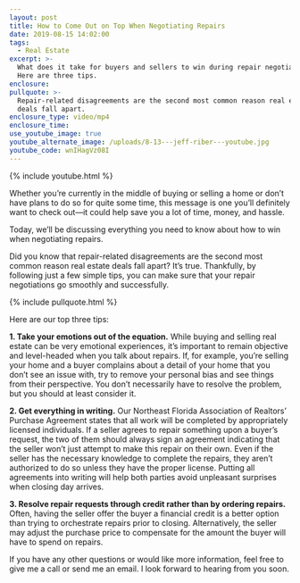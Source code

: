 ```yaml
---
layout: post
title: How to Come Out on Top When Negotiating Repairs
date: 2019-08-15 14:02:00
tags:
  - Real Estate
excerpt: >-
  What does it take for buyers and sellers to win during repair negotiations?
  Here are three tips.
enclosure:
pullquote: >-
  Repair-related disagreements are the second most common reason real estate
  deals fall apart.
enclosure_type: video/mp4
enclosure_time:
use_youtube_image: true
youtube_alternate_image: /uploads/8-13---jeff-riber---youtube.jpg
youtube_code: wnIHagVz08I
---
```


{% include youtube.html %}

Whether you’re currently in the middle of buying or selling a home or don’t have plans to do so for quite some time, this message is one you’ll definitely want to check out—it could help save you a lot of time, money, and hassle.&nbsp;

Today, we’ll be discussing everything you need to know about how to win when negotiating repairs.&nbsp;

Did you know that repair-related disagreements are the second most common reason real estate deals fall apart? It’s true. Thankfully, by following just a few simple tips, you can make sure that your repair negotiations go smoothly and successfully.

{% include pullquote.html %}

Here are our top three tips:&nbsp;

**1\. Take your emotions out of the equation.** While buying and selling real estate can be very emotional experiences, it’s important to remain objective and level-headed when you talk about repairs. If, for example, you’re selling your home and a buyer complains about a detail of your home that you don’t see an issue with, try to remove your personal bias and see things from their perspective. You don’t necessarily have to resolve the problem, but you should at least consider it.&nbsp;

**2\. Get everything in writing.** Our Northeast Florida Association of Realtors’ Purchase Agreement states that all work will be completed by appropriately licensed individuals. If a seller agrees to repair something upon a buyer’s request, the two of them should always sign an agreement indicating that the seller won’t just attempt to make this repair on their own. Even if the seller has the necessary knowledge to complete the repairs, they aren’t authorized to do so unless they have the proper license. Putting all agreements into writing will help both parties avoid unpleasant surprises when closing day arrives.&nbsp;

**3\. Resolve repair requests through credit rather than by ordering repairs.** Often, having the seller offer the buyer a financial credit is a better option than trying to orchestrate repairs prior to closing. Alternatively, the seller may adjust the purchase price to compensate for the amount the buyer will have to spend on repairs.&nbsp;

If you have any other questions or would like more information, feel free to give me a call or send me an email. I look forward to hearing from you soon.